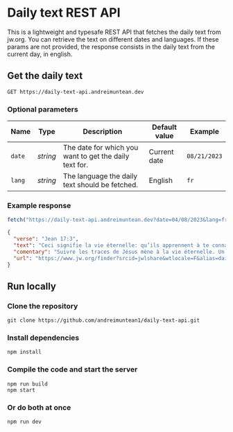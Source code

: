 # Daily text REST API

This is a lightweight and typesafe REST API that fetches the daily text from jw.org. You can retrieve the text on different dates and languages. If these params are not provided, the response consists in the daily text from the current day, in english.

## Get the daily text

```
GET https://daily-text-api.andreimuntean.dev
```

### Optional parameters

| Name   | Type     | Description                                            | Default value | Example      |
| ------ | -------- | ------------------------------------------------------ | ------------- | ------------ |
| `date` | _string_ | The date for which you want to get the daily text for. | Current date  | `08/21/2023` |
| `lang` | _string_ | The language the daily text should be fetched.         | English       | `fr`         |

### Example response

```javascript
fetch("https://daily-text-api.andreimuntean.dev?date=04/08/2023&lang=fr");
```

```json
{
  "verse": "Jean 17:3",
  "text": "Ceci signifie la vie éternelle: qu’ils apprennent à te connaître, toi, le seul vrai Dieu, et celui que tu as envoyé, Jésus Christ.",
  "comentary": "Suivre les traces de Jésus mène à la vie éternelle. Un jour, un jeune homme riche a demandé à Jésus ce qu’il devait faire pour avoir la vie éternelle. Jésus lui a répondu : « Viens, suis-moi » (Mat. 19:16-21). Et à des Juifs qui ne croyaient pas qu’il était le Christ, il a dit : « Mes brebis [...] me suivent. Je leur donne la vie éternelle » (Jean 10:24-29). Nous exerçons la foi en Jésus en appliquant ce qu’il a enseigné et en imitant ce qu’il a fait. C’est à cette condition que nous resterons sur la route qui mène à la vie éternelle (Mat. 7:14). Pour être en mesure de suivre fidèlement les traces de Jésus, nous devons tout d’abord apprendre à le connaître. ‘Apprendre à connaître’ Jésus ne se fait pas rapidement. Nous devons chercher à cerner de mieux en mieux le genre de personne qu’il est : ses qualités, sa façon de penser et ses normes morales. Même si nous sommes chrétiens depuis longtemps, nous devons continuer d’apprendre à connaître Jéhovah et son Fils. w21.04 4 § 9-10.",
  "url": "https://www.jw.org/finder?srcid=jwlshare&wtlocale=F&alias=daily-text&date=20230408"
}
```

## Run locally

### Clone the repository

```
git clone https://github.com/andreimuntean1/daily-text-api.git
```

### Install dependencies

```
npm install
```

### Compile the code and start the server

```
npm run build
npm start
```

### Or do both at once

```
npm run dev
```
